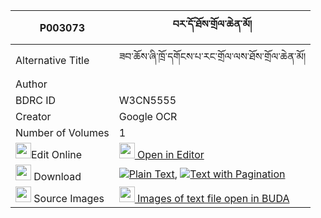 |P003073|བར་དོ་ཐོས་གྲོལ་ཆེན་མོ། 
| --- | --- 
|Alternative Title |ཟབ་ཆོས་ཞི་ཁྲོ་དགོངས་པ་རང་གྲོལ་ལས་ཐོས་གྲོལ་ཆེན་མོ།
|Author | 
|BDRC ID | W3CN5555
|Creator | Google OCR
|Number of Volumes| 1
|<img width="25" src="https://img.icons8.com/color/25/000000/edit-property.png">Edit Online| [<img width="25" src="https://avatars.githubusercontent.com/u/45091458?s=200&v=4"> Open in Editor](http://editor.openpecha.org/P003073)
|<img width="25" src="https://img.icons8.com/fluent/48/000000/download-2.png"/>  Download | [![](https://img.icons8.com/color/20/000000/txt.png)Plain Text](https://github.com/Openpecha/P003073/releases/download/v1/bardo_todrol_chen_mo_plain_P003073.zip), [![](https://img.icons8.com/color/20/000000/txt.png)Text with Pagination](https://github.com/Openpecha/P003073/releases/download/v1/bardo_todrol_chen_mo_pages_P003073.zip)
|<img width="25" src="https://img.icons8.com/plasticine/100/000000/pictures-folder.png"/>  Source Images | [<img width="25" src="https://library.bdrc.io/icons/BUDA-small.svg"> Images of text file open in BUDA](https://library.bdrc.io/show/bdr:W3CN5555)